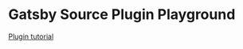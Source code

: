 # Gatsby Source Plugin Playground

[Plugin tutorial](https://github.com/YuneVK/gatsby-source-plugin-playground)